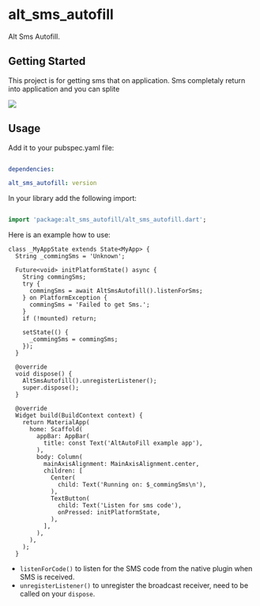 # alt_sms_autofill

Alt Sms Autofill.

## Getting Started

This project is for getting sms that on application. Sms completaly return into application and you can splite 

![](https://raw.githubusercontent.com/tazik561/alt_sms_auto_fill/main/images/alt_sms_autofill.gif?raw=true) 


## Usage

  

Add it to your pubspec.yaml file:

  

```yaml

dependencies:

alt_sms_autofill: version

```

  

In your library add the following import:

  

```dart

import 'package:alt_sms_autofill/alt_sms_autofill.dart';

```

  

Here is an example how to use:

```dar
class _MyAppState extends State<MyApp> {
  String _commingSms = 'Unknown';

  Future<void> initPlatformState() async {
    String commingSms;
    try {
      commingSms = await AltSmsAutofill().listenForSms;
    } on PlatformException {
      commingSms = 'Failed to get Sms.';
    }
    if (!mounted) return;

    setState(() {
      _commingSms = commingSms;
    });
  }

  @override
  void dispose() {
    AltSmsAutofill().unregisterListener();
    super.dispose();
  }

  @override
  Widget build(BuildContext context) {
    return MaterialApp(
      home: Scaffold(
        appBar: AppBar(
          title: const Text('AltAutoFill example app'),
        ),
        body: Column(
          mainAxisAlignment: MainAxisAlignment.center,
          children: [
            Center(
              child: Text('Running on: $_commingSms\n'),
            ),
            TextButton(
              child: Text('Listen for sms code'),
              onPressed: initPlatformState,
            ),
          ],
        ),
      ),
    );
  }
```  


- `listenForCode()` to listen for the SMS code from the native plugin when SMS is received.
- `unregisterListener()` to unregister the broadcast receiver, need to be called on your `dispose`.

